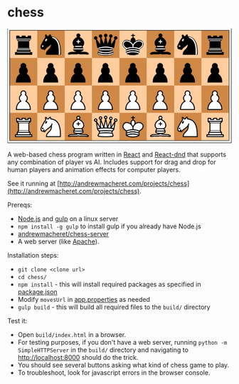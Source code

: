# chess

![Game image](src/images/game.png?raw=true "Game image")

A web-based chess program written in [React](https://facebook.github.io/react/) and [React-dnd](http://gaearon.github.io/react-dnd/) that supports any combination of player vs AI. Includes support for drag and drop for human players and animation effects for computer players.

See it running at [http://andrewmacheret.com/projects/chess](http://andrewmacheret.com/projects/chess).

Prereqs:
* [Node.js](https://nodejs.org/) and [gulp](http://browserify.org/) on a linux server
 * `npm install -g gulp` to install gulp if you already have Node.js
* [andrewmacheret/chess-server](https://github.com/andrewmacheret/chess-server)
* A web server (like [Apache](https://httpd.apache.org/)).

Installation steps:
* `git clone <clone url>`
* `cd chess/`
* `npm install` - this will install required packages as specified in [package.json](package.json)
* Modify `movesUrl` in [app.properties](app.properties) as needed
* `gulp build` - this will build all required files to the `build/` directory

Test it:
* Open `build/index.html` in a browser.
 * For testing purposes, if you don't have a web server, running `python -m SimpleHTTPServer` in the `build/` directory and navigating to [http://localhost:8000](http://localhost:8000) should do the trick.
* You should see several buttons asking what kind of chess game to play.
* To troubleshoot, look for javascript errors in the browser console.

